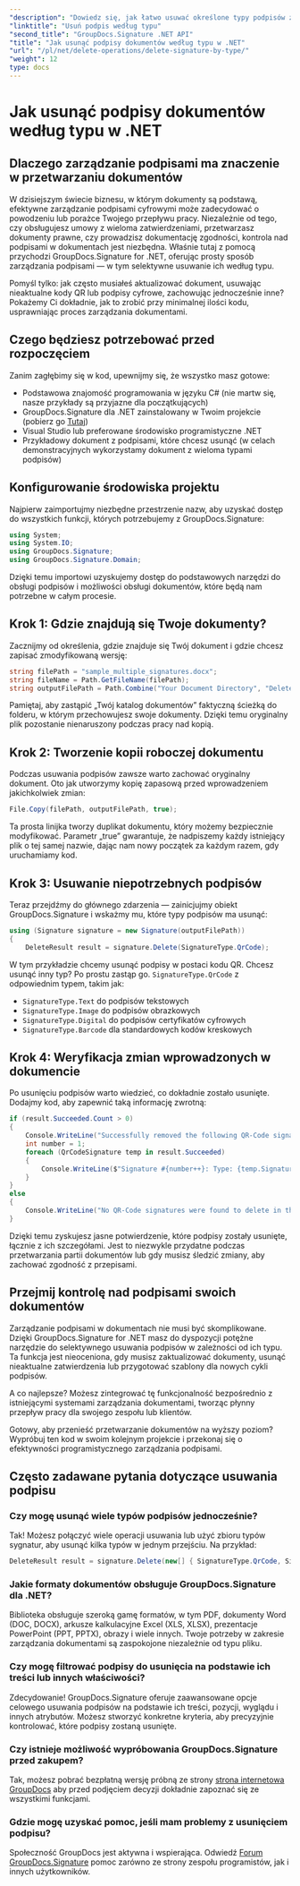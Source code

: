 ```yaml
---
"description": "Dowiedz się, jak łatwo usuwać określone typy podpisów z dokumentów za pomocą GroupDocs.Signature dla .NET. Opanuj zarządzanie podpisami w zaledwie kilka minut!"
"linktitle": "Usuń podpis według typu"
"second_title": "GroupDocs.Signature .NET API"
"title": "Jak usunąć podpisy dokumentów według typu w .NET"
"url": "/pl/net/delete-operations/delete-signature-by-type/"
"weight": 12
type: docs
---
```

# Jak usunąć podpisy dokumentów według typu w .NET

## Dlaczego zarządzanie podpisami ma znaczenie w przetwarzaniu dokumentów

W dzisiejszym świecie biznesu, w którym dokumenty są podstawą, efektywne zarządzanie podpisami cyfrowymi może zadecydować o powodzeniu lub porażce Twojego przepływu pracy. Niezależnie od tego, czy obsługujesz umowy z wieloma zatwierdzeniami, przetwarzasz dokumenty prawne, czy prowadzisz dokumentację zgodności, kontrola nad podpisami w dokumentach jest niezbędna. Właśnie tutaj z pomocą przychodzi GroupDocs.Signature for .NET, oferując prosty sposób zarządzania podpisami — w tym selektywne usuwanie ich według typu.

Pomyśl tylko: jak często musiałeś aktualizować dokument, usuwając nieaktualne kody QR lub podpisy cyfrowe, zachowując jednocześnie inne? Pokażemy Ci dokładnie, jak to zrobić przy minimalnej ilości kodu, usprawniając proces zarządzania dokumentami.

## Czego będziesz potrzebować przed rozpoczęciem

Zanim zagłębimy się w kod, upewnijmy się, że wszystko masz gotowe:

- Podstawowa znajomość programowania w języku C# (nie martw się, nasze przykłady są przyjazne dla początkujących)
- GroupDocs.Signature dla .NET zainstalowany w Twoim projekcie (pobierz go [Tutaj](https://releases.groupdocs.com/signature/net/))
- Visual Studio lub preferowane środowisko programistyczne .NET
- Przykładowy dokument z podpisami, które chcesz usunąć (w celach demonstracyjnych wykorzystamy dokument z wieloma typami podpisów)

## Konfigurowanie środowiska projektu

Najpierw zaimportujmy niezbędne przestrzenie nazw, aby uzyskać dostęp do wszystkich funkcji, których potrzebujemy z GroupDocs.Signature:

```csharp
using System;
using System.IO;
using GroupDocs.Signature;
using GroupDocs.Signature.Domain;
```

Dzięki temu importowi uzyskujemy dostęp do podstawowych narzędzi do obsługi podpisów i możliwości obsługi dokumentów, które będą nam potrzebne w całym procesie.

## Krok 1: Gdzie znajdują się Twoje dokumenty?

Zacznijmy od określenia, gdzie znajduje się Twój dokument i gdzie chcesz zapisać zmodyfikowaną wersję:

```csharp
string filePath = "sample_multiple_signatures.docx";
string fileName = Path.GetFileName(filePath);
string outputFilePath = Path.Combine("Your Document Directory", "DeleteBySignatureType", fileName);
```

Pamiętaj, aby zastąpić „Twój katalog dokumentów” faktyczną ścieżką do folderu, w którym przechowujesz swoje dokumenty. Dzięki temu oryginalny plik pozostanie nienaruszony podczas pracy nad kopią.

## Krok 2: Tworzenie kopii roboczej dokumentu

Podczas usuwania podpisów zawsze warto zachować oryginalny dokument. Oto jak utworzymy kopię zapasową przed wprowadzeniem jakichkolwiek zmian:

```csharp
File.Copy(filePath, outputFilePath, true);
```

Ta prosta linijka tworzy duplikat dokumentu, który możemy bezpiecznie modyfikować. Parametr „true” gwarantuje, że nadpiszemy każdy istniejący plik o tej samej nazwie, dając nam nowy początek za każdym razem, gdy uruchamiamy kod.

## Krok 3: Usuwanie niepotrzebnych podpisów

Teraz przejdźmy do głównego zdarzenia — zainicjujmy obiekt GroupDocs.Signature i wskażmy mu, które typy podpisów ma usunąć:

```csharp
using (Signature signature = new Signature(outputFilePath))
{
    DeleteResult result = signature.Delete(SignatureType.QrCode);
```

W tym przykładzie chcemy usunąć podpisy w postaci kodu QR. Chcesz usunąć inny typ? Po prostu zastąp go. `SignatureType.QrCode` z odpowiednim typem, takim jak:
- `SignatureType.Text` do podpisów tekstowych
- `SignatureType.Image` do podpisów obrazkowych
- `SignatureType.Digital` do podpisów certyfikatów cyfrowych
- `SignatureType.Barcode` dla standardowych kodów kreskowych

## Krok 4: Weryfikacja zmian wprowadzonych w dokumencie

Po usunięciu podpisów warto wiedzieć, co dokładnie zostało usunięte. Dodajmy kod, aby zapewnić taką informację zwrotną:

```csharp
if (result.Succeeded.Count > 0)
{
    Console.WriteLine("Successfully removed the following QR-Code signatures:");
    int number = 1;
    foreach (QrCodeSignature temp in result.Succeeded)
    {
        Console.WriteLine($"Signature #{number++}: Type: {temp.SignatureType} Id:{temp.SignatureId}, Text: {temp.Text}");
    }
}
else
{
    Console.WriteLine("No QR-Code signatures were found to delete in this document.");
}
```

Dzięki temu zyskujesz jasne potwierdzenie, które podpisy zostały usunięte, łącznie z ich szczegółami. Jest to niezwykle przydatne podczas przetwarzania partii dokumentów lub gdy musisz śledzić zmiany, aby zachować zgodność z przepisami.

## Przejmij kontrolę nad podpisami swoich dokumentów

Zarządzanie podpisami w dokumentach nie musi być skomplikowane. Dzięki GroupDocs.Signature for .NET masz do dyspozycji potężne narzędzie do selektywnego usuwania podpisów w zależności od ich typu. Ta funkcja jest nieoceniona, gdy musisz zaktualizować dokumenty, usunąć nieaktualne zatwierdzenia lub przygotować szablony dla nowych cykli podpisów.

A co najlepsze? Możesz zintegrować tę funkcjonalność bezpośrednio z istniejącymi systemami zarządzania dokumentami, tworząc płynny przepływ pracy dla swojego zespołu lub klientów.

Gotowy, aby przenieść przetwarzanie dokumentów na wyższy poziom? Wypróbuj ten kod w swoim kolejnym projekcie i przekonaj się o efektywności programistycznego zarządzania podpisami.

## Często zadawane pytania dotyczące usuwania podpisu

### Czy mogę usunąć wiele typów podpisów jednocześnie?
Tak! Możesz połączyć wiele operacji usuwania lub użyć zbioru typów sygnatur, aby usunąć kilka typów w jednym przejściu. Na przykład:
```csharp
DeleteResult result = signature.Delete(new[] { SignatureType.QrCode, SignatureType.Barcode });
```

### Jakie formaty dokumentów obsługuje GroupDocs.Signature dla .NET?
Biblioteka obsługuje szeroką gamę formatów, w tym PDF, dokumenty Word (DOC, DOCX), arkusze kalkulacyjne Excel (XLS, XLSX), prezentacje PowerPoint (PPT, PPTX), obrazy i wiele innych. Twoje potrzeby w zakresie zarządzania dokumentami są zaspokojone niezależnie od typu pliku.

### Czy mogę filtrować podpisy do usunięcia na podstawie ich treści lub innych właściwości?
Zdecydowanie! GroupDocs.Signature oferuje zaawansowane opcje celowego usuwania podpisów na podstawie ich treści, pozycji, wyglądu i innych atrybutów. Możesz stworzyć konkretne kryteria, aby precyzyjnie kontrolować, które podpisy zostaną usunięte.

### Czy istnieje możliwość wypróbowania GroupDocs.Signature przed zakupem?
Tak, możesz pobrać bezpłatną wersję próbną ze strony [strona internetowa GroupDocs](https://releases.groupdocs.com/) aby przed podjęciem decyzji dokładnie zapoznać się ze wszystkimi funkcjami.

### Gdzie mogę uzyskać pomoc, jeśli mam problemy z usunięciem podpisu?
Społeczność GroupDocs jest aktywna i wspierająca. Odwiedź [Forum GroupDocs.Signature](https://forum.groupdocs.com/c/signature/13) pomoc zarówno ze strony zespołu programistów, jak i innych użytkowników.